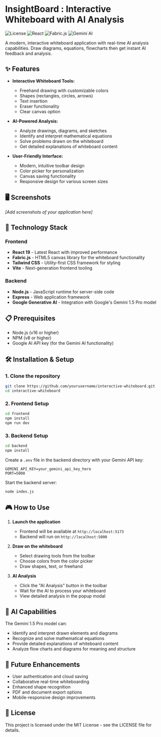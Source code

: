 # InsightBoard : Interactive Whiteboard with AI Analysis

![License](https://img.shields.io/badge/license-MIT-blue.svg)
![React](https://img.shields.io/badge/React-19.0.0-blue.svg)
![Fabric.js](https://img.shields.io/badge/Fabric.js-5.0.0-brightgreen.svg)
![Gemini AI](https://img.shields.io/badge/Gemini-1.5_Pro-purple.svg)

A modern, interactive whiteboard application with real-time AI analysis capabilities. Draw diagrams, equations, flowcharts then get instant AI feedback and analysis.

## ✨ Features

- **Interactive Whiteboard Tools:**

  - Freehand drawing with customizable colors
  - Shapes (rectangles, circles, arrows)
  - Text insertion
  - Eraser functionality
  - Clear canvas option

- **AI-Powered Analysis:**

  - Analyze drawings, diagrams, and sketches
  - Identify and interpret mathematical equations
  - Solve problems drawn on the whiteboard
  - Get detailed explanations of whiteboard content

- **User-Friendly Interface:**
  - Modern, intuitive toolbar design
  - Color picker for personalization
  - Canvas saving functionality
  - Responsive design for various screen sizes

## 🖥️ Screenshots

_[Add screenshots of your application here]_

## 🚀 Technology Stack

### Frontend

- **React 19** - Latest React with improved performance
- **Fabric.js** - HTML5 canvas library for the whiteboard functionality
- **Tailwind CSS** - Utility-first CSS framework for styling
- **Vite** - Next-generation frontend tooling

### Backend

- **Node.js** - JavaScript runtime for server-side code
- **Express** - Web application framework
- **Google Generative AI** - Integration with Google's Gemini 1.5 Pro model

## 📋 Prerequisites

- Node.js (v16 or higher)
- NPM (v8 or higher)
- Google AI API key (for the Gemini AI functionality)

## 🛠️ Installation & Setup

### 1. Clone the repository

```bash
git clone https://github.com/yourusername/interactive-whiteboard.git
cd interactive-whiteboard
```

### 2. Frontend Setup

```bash
cd frontend
npm install
npm run dev
```

### 3. Backend Setup

```bash
cd backend
npm install
```

Create a `.env` file in the backend directory with your Gemini API key:

```
GEMINI_API_KEY=your_gemini_api_key_here
PORT=5000
```

Start the backend server:

```bash
node index.js
```

## 🎮 How to Use

1. **Launch the application**

   - Frontend will be available at `http://localhost:5173`
   - Backend will run on `http://localhost:5000`

2. **Draw on the whiteboard**

   - Select drawing tools from the toolbar
   - Choose colors from the color picker
   - Draw shapes, text, or freehand

3. **AI Analysis**
   - Click the "AI Analysis" button in the toolbar
   - Wait for the AI to process your whiteboard
   - View detailed analysis in the popup modal

## 🤖 AI Capabilities

The Gemini 1.5 Pro model can:

- Identify and interpret drawn elements and diagrams
- Recognize and solve mathematical equations
- Provide detailed explanations of whiteboard content
- Analyze flow charts and diagrams for meaning and structure

## 🚧 Future Enhancements

- User authentication and cloud saving
- Collaborative real-time whiteboarding
- Enhanced shape recognition
- PDF and document export options
- Mobile-responsive design improvements

## 📄 License

This project is licensed under the MIT License - see the LICENSE file for details.
